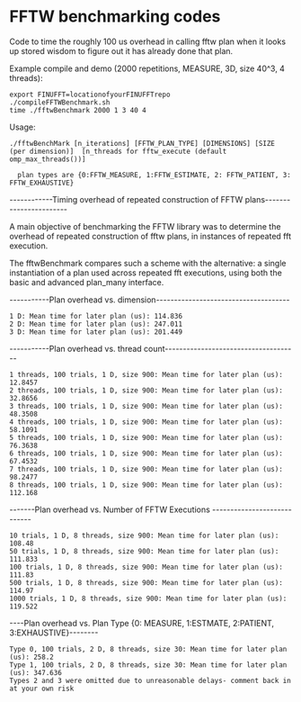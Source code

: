 # FFTW benchmarking codes

Code to time the roughly 100 us overhead in calling fftw plan when it
looks up stored wisdom to figure out it has already done that plan.

Example compile and demo (2000 repetitions, MEASURE, 3D, size 40^3, 4 threads):
```
export FINUFFT=locationofyourFINUFFTrepo
./compileFFTWBenchmark.sh
time ./fftwBenchmark 2000 1 3 40 4
```

Usage:
```
./fftwBenchMark [n_iterations] [FFTW_PLAN_TYPE] [DIMENSIONS] [SIZE (per dimension)]  [n_threads for fftw_execute (default omp_max_threads())] 

  plan types are {0:FFTW_MEASURE, 1:FFTW_ESTIMATE, 2: FFTW_PATIENT, 3: FFTW_EXHAUSTIVE}
```

------------Timing overhead of repeated construction of FFTW plans-----------------------

A main objective of benchmarking the FFTW library was to determine the overhead
of repeated construction of fftw plans, in instances of repeated fft execution.

The fftwBenchmark compares such a scheme with the alternative: a single instantiation of a plan used
across repeated fft executions, using both the basic and advanced plan_many interface.


-----------Plan overhead vs. dimension-------------------------------------
```
1 D: Mean time for later plan (us): 114.836
2 D: Mean time for later plan (us): 247.011
3 D: Mean time for later plan (us): 201.449
```

-----------Plan overhead vs. thread count-------------------------------------
```
1 threads, 100 trials, 1 D, size 900: Mean time for later plan (us): 12.8457
2 threads, 100 trials, 1 D, size 900: Mean time for later plan (us): 32.8656
3 threads, 100 trials, 1 D, size 900: Mean time for later plan (us): 48.3508
4 threads, 100 trials, 1 D, size 900: Mean time for later plan (us): 58.1091
5 threads, 100 trials, 1 D, size 900: Mean time for later plan (us): 76.3638
6 threads, 100 trials, 1 D, size 900: Mean time for later plan (us): 67.4532
7 threads, 100 trials, 1 D, size 900: Mean time for later plan (us): 98.2477
8 threads, 100 trials, 1 D, size 900: Mean time for later plan (us): 112.168
```

-------Plan overhead vs. Number of FFTW Executions ----------------------------
```
10 trials, 1 D, 8 threads, size 900: Mean time for later plan (us): 108.48
50 trials, 1 D, 8 threads, size 900: Mean time for later plan (us): 111.833
100 trials, 1 D, 8 threads, size 900: Mean time for later plan (us): 111.83
500 trials, 1 D, 8 threads, size 900: Mean time for later plan (us): 114.97
1000 trials, 1 D, 8 threads, size 900: Mean time for later plan (us): 119.522
```

----Plan overhead vs. Plan Type {0: MEASURE, 1:ESTMATE, 2:PATIENT, 3:EXHAUSTIVE}--------
```
Type 0, 100 trials, 2 D, 8 threads, size 30: Mean time for later plan (us): 258.2
Type 1, 100 trials, 2 D, 8 threads, size 30: Mean time for later plan (us): 347.636
Types 2 and 3 were omitted due to unreasonable delays- comment back in at your own risk
```